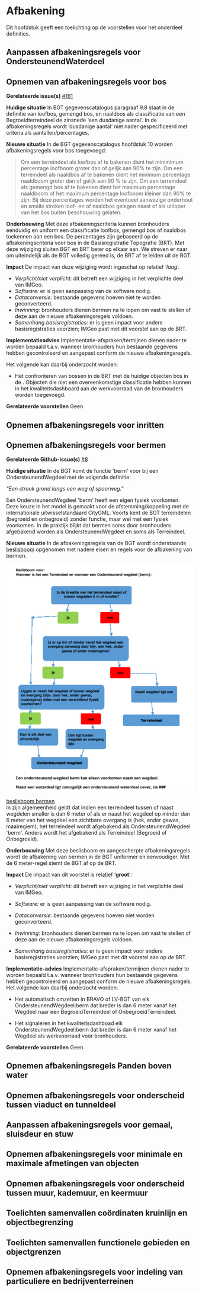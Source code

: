 Afbakening
==========

Dit hoofdstuk geeft een toelichting op de voorstellen voor het onderdeel
definities.

Aanpassen afbakeningsregels voor OndersteunendWaterdeel
-------------------------------------------------------

Opnemen van afbakeningsregels voor bos
--------------------------------------

**Gerelateerde issue(s)**
[\#161](https://github.com/Geonovum/IMGeo2018/issues/161)

**Huidige situatie** In BGT gegevenscatalogus paragraaf 9.8 staat in de definitie van loofbos, gemengd bos, en naaldbos als classificatie van een Begroeidterreindeel de zinsnede ‘een dusdanige aantal’. In de afbakeningsregels wordt ‘dusdanige aantal’ niet nader gespecificeerd met criteria als aantallen/percentages.

**Nieuwe situatie** In de BGT gegevenscatalogus hoofdstuk 10 worden afbakeningsregels voor bos toegevoegd:

> Om een terreindeel als loofbos af te bakenen dient het minimimum percentage loofboom groter dan of gelijk aan 90% te zijn.
> Om een terreindeel als naaldbos af te bakenen dient het minimum percentage naaldboom groter dan of gelijk aan 90 % te zijn.
> Om een terreindeel als gemengd bos af te bakenen dient het maximum percentage naaldboom of het maximum percentage loofboom kleiner dan 90% te zijn.
> Bij deze percentages worden het eventueel aanwezige onderhout en smalle
stroken loof- en of naaldbos gelegen naast of als uitloper van het bos buiten
beschouwing gelaten.

**Onderbouwing** Met deze afbakeningscriteria kunnen bronhouders eenduidig en
uniform een classificatie loofbos, gemengd bos of naaldbos toekennen aan een
bos. De percentages zijn gebaseerd op de afbakeningscriteria voor bos in de
Basisregistratie Topografie (BRT). Met deze wijziging sluiten BGT en BRT beter
op elkaar aan. We streven er naar om uiteindelijk als de BGT volledig gereed is,
de BRT af te leiden uit de BGT.

**Impact** De impact van deze wijziging wordt ingeschat op relatief ‘*laag*’.

-   *Verplicht/niet verplicht:* dit betreft een wijziging in het verplichte deel
    van IMGeo.
-   *Software:* er is geen aanpassing van de software nodig.
-   *Dataconversie:* bestaande gegevens hoeven niet te worden geconverteerd.
-   *Inwinning:* bronhouders dienen bermen na te lopen om vast te stellen of
    deze aan de nieuwe afbakeningsregels voldoen.
-   *Samenhang basisregistraties:* er is geen impact voor andere
    basisregistraties voorzien; IMGeo past met dit voorstel aan op de BRT.

**Implementatieadvies** Implementatie-afspraken/termijnen dienen nader te worden
bepaald t.a.v. wanneer bronhouders hun bestaande gegevens hebben gecontroleerd
en aangepast conform de nieuwe afbakeningsregels.

Het volgende kan daarbij onderzocht worden:
-   Het confronteren van bossen in de BRT met de huidige objecten bos in de .
    Objecten die niet een overeenkomstige classificatie hebben kunnen in het
    kwaliteitsdashboard aan de werkvoorraad van de bronhouders worden
    toegevoegd.

**Gerelateerde voorstellen** Geen

Opnemen afbakeningsregels voor inritten
---------------------------------------

Opnemen afbakeningsregels voor bermen
-------------------------------------

**Gerelateerde
Github-issue(s)** [\#8](https://github.com/Geonovum/IMGeo2018/issues/8)  
  
**Huidige situatie** In de BGT komt de functie 'berm' voor bij een
OndersteunendWegdeel met de volgende definitie:  
  
*"Een strook grond langs een weg of spoorweg."*  
  
Een OndersteunendWegdeel 'berm' heeft een eigen fysiek voorkomen. Deze keuze in
het model is gemaakt voor de afstemming/koppeling met de internationale
uitwisselstandaard CityGML. Voorts kent de BGT terreindelen (begroeid en
onbegroeid) zonder functie, maar wel met een fysiek voorkomen. In de praktijk
blijkt dat bermen soms door bronhouders afgebakend worden als
OndersteunendWegdeel en soms als Terreindeel.   
  
**Nieuwe situatie** In de afbakeningsregels van de BGT wordt onderstaande
[beslisboom](https://github.com/Geonovum/IMGeo2018/raw/master/issues/beslisboom-bermen.png) opgenomen
met nadere eisen en regels voor de afbakening van bermen.  
  


![Beslisboom bermen](media/44d2691dc17339ebab7fc8ba64ede4e1.png)

  
[beslisboom
bermen](https://github.com/Geonovum/IMGeo2018/raw/master/issues/beslisboom-bermen.png)   
In zijn algemeenheid geldt dat indien een terreindeel tussen of naast wegdelen
smaller is dan 6 meter of als er naast het wegdeel op minder dan 6 meter van het
wegdeel een zichtbare overgang is (hek, ander gewas, maairegiem), het
terreindeel wordt afgebakend als OndersteunendWegdeel 'berm'. Anders wordt het
afgebakend als Terreindeel (Begroeid of Onbegroeid).  
  
**Onderbouwing** Met deze beslisboom en aangescherpte afbakeningsregels wordt de
afbakening van bermen in de BGT uniformer en eenvoudiger. Met de 6 meter-regel
stemt de BGT af op de BRT.  
  
**Impact** De impact van dit voorstel is relatief ‘**groot**‘:

-   *Verplicht/niet verplicht:* dit betreft een wijziging in het verplichte deel
    van IMGeo.

-   *Software:* er is geen aanpassing van de software nodig.

-   *Dataconversie:* bestaande gegevens hoeven niet worden geconverteerd.

-   *Inwinning:* bronhouders dienen bermen na te lopen om vast te stellen of
    deze aan de nieuwe afbakeningsregels voldoen.

-   *Samenhang basisregistraties:* er is geen impact voor andere
    basisregistraties voorzien; IMGeo past met dit voorstel aan op de BRT.

**Implementatie-advies** Implementatie-afspraken/termijnen dienen nader te
worden bepaald t.a.v. wanneer bronhouders hun bestaande gegevens hebben
gecontroleerd en aangepast conform de nieuwe afbakeningsregels. Het volgende kan
daarbij onderzocht worden:

-   Het automatisch omzetten in BRAVO of LV-BGT van elk
    OndersteunendWegdeel:berm dat breder is dan 6 meter vanaf het Wegdeel naar
    een BegroeidTerreindeel of OnbegroeidTerreindeel.

-   Het signaleren in het kwaliteitsdashboad elk OndersteunendWegdeel:berm dat
    breder is dan 6 meter vanaf het Wegdeel als werkvoorraad voor bronhouders.

**Gerelateerde voorstellen** Geen.

Opnemen afbakeningsregels Panden boven water
--------------------------------------------

Opnemen afbakeningsregels voor onderscheid tussen viaduct en tunneldeel
-----------------------------------------------------------------------

Aanpassen afbakeningsregels voor gemaal, sluisdeur en stuw
----------------------------------------------------------

Opnemen afbakeningsregels voor minimale en maximale afmetingen van objecten
---------------------------------------------------------------------------

Opnemen afbakeningsregels voor onderscheid tussen muur, kademuur, en keermuur
-----------------------------------------------------------------------------

Toelichten samenvallen coördinaten kruinlijn en objectbegrenzing
----------------------------------------------------------------

Toelichten samenvallen functionele gebieden en objectgrenzen
------------------------------------------------------------

Opnemen afbakeningsregels voor indeling van particuliere en bedrijventerreinen
------------------------------------------------------------------------------
